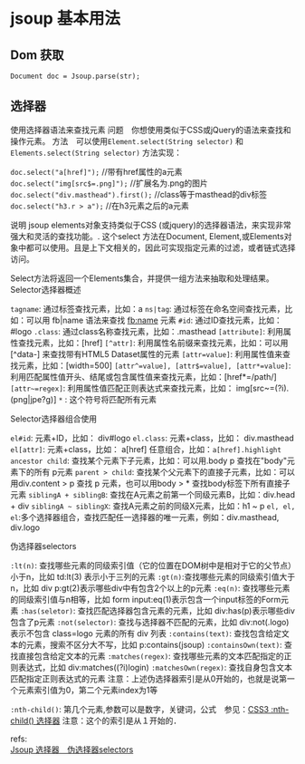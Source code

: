 # jsoup 基本用法

## Dom 获取

    Document doc = Jsoup.parse(str);
## 选择器
使用选择器语法来查找元素
问题　你想使用类似于CSS或jQuery的语法来查找和操作元素。
方法　可以使用`Element.select(String selector)` 和 `Elements.select(String selector)` 方法实现：

`doc.select("a[href]");` //带有href属性的a元素
`doc.select("img[src$=.png]");` //扩展名为.png的图片
`doc.select("div.masthead").first();` //class等于masthead的div标签
`doc.select("h3.r > a");` //在h3元素之后的a元素

说明
jsoup elements对象支持类似于CSS (或jquery)的选择器语法，来实现非常强大和灵活的查找功能。.
这个select 方法在Document, Element,或Elements对象中都可以使用。且是上下文相关的，因此可实现指定元素的过滤，或者链式选择访问。

Select方法将返回一个Elements集合，并提供一组方法来抽取和处理结果。
Selector选择器概述

`tagname`: 通过标签查找元素，比如：a
`ns|tag`: 通过标签在命名空间查找元素，比如：可以用 fb|name 语法来查找 <fb:name> 元素
`#id`: 通过ID查找元素，比如：#logo
`.class`: 通过class名称查找元素，比如：.masthead
`[attribute]`: 利用属性查找元素，比如：[href]
`[^attr]`: 利用属性名前缀来查找元素，比如：可以用[^data-] 来查找带有HTML5 Dataset属性的元素
`[attr=value]`: 利用属性值来查找元素，比如：[width=500]
`[attr^=value], [attr$=value], [attr*=value]`: 利用匹配属性值开头、结尾或包含属性值来查找元素，比如：[href*=/path/]
`[attr~=regex]`: 利用属性值匹配正则表达式来查找元素，比如： img[src~=(?i)\.(png|jpe?g)]
    `*` : 这个符号将匹配所有元素

Selector选择器组合使用

`el#id`: 元素+ID，比如： div#logo
`el.class`: 元素+class，比如： div.masthead
`el[attr]`: 元素+class，比如： a[href]
任意组合，比如：`a[href].highlight`
`ancestor child`: 查找某个元素下子元素，比如：可以用.body p 查找在"body"元素下的所有 p元素
`parent > child`: 查找某个父元素下的直接子元素，比如：可以用div.content > p 查找 p 元素，也可以用body > * 查找body标签下所有直接子元素
`siblingA + siblingB`: 查找在A元素之前第一个同级元素B，比如：div.head + div
`siblingA ~ siblingX`: 查找A元素之前的同级X元素，比如：h1 ~ p
`el, el, el`:多个选择器组合，查找匹配任一选择器的唯一元素，例如：div.masthead, div.logo

伪选择器selectors

`:lt(n)`: 查找哪些元素的同级索引值（它的位置在DOM树中是相对于它的父节点）小于n，比如 td:lt(3) 表示小于三列的元素
`:gt(n)`:查找哪些元素的同级索引值大于n，比如  div p:gt(2)表示哪些div中有包含2个以上的p元素
`:eq(n)`: 查找哪些元素的同级索引值与n相等，比如 form input:eq(1)表示包含一个input标签的Form元素
`:has(seletor)`: 查找匹配选择器包含元素的元素，比如 div:has(p)表示哪些div包含了p元素
`:not(selector)`: 查找与选择器不匹配的元素，比如  div:not(.logo) 表示不包含 class=logo 元素的所有 div 列表
`:contains(text)`: 查找包含给定文本的元素，搜索不区分大不写，比如  p:contains(jsoup)
`:containsOwn(text)`: 查找直接包含给定文本的元素
`:matches(regex)`: 查找哪些元素的文本匹配指定的正则表达式，比如 div:matches((?i)login)
`:matchesOwn(regex)`: 查找自身包含文本匹配指定正则表达式的元素
注意：上述伪选择器索引是从0开始的，也就是说第一个元素索引值为0，第二个元素index为1等

`:nth-child()`: 第几个元素,参数可以是数字，关键词，公式　参见：[CSS3 :nth-child() 选择器][1]
注意：这个的索引是从１开始的．


refs:  
[Jsoup 选择器　伪选择器selectors](http://www.cnblogs.com/yifenghong/articles/2320662.html)  



[1]: http://www.w3school.com.cn/cssref/selector_nth-child.asp
